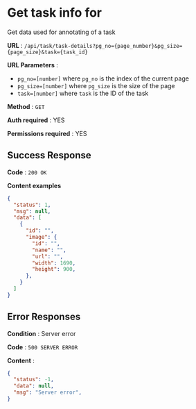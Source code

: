 # Get task info for 

Get data used for annotating of a task

**URL** : `/api/task/task-details?pg_no={page_number}&pg_size={page_size}&task={task_id}`

**URL Parameters** :
- `pg_no=[number]` where `pg_no` is the index of the current page
- `pg_size=[number]` where `pg_size` is the size of the page
- `task=[number]` where `task` is the ID of the task

**Method** : `GET`

**Auth required** : YES

**Permissions required** : YES

## Success Response

**Code** : `200 OK`

**Content examples**

```json
{
  "status": 1,
  "msg": null,
  "data": [
    {
      "id": "",
      "image": {
        "id": "",
        "name": "",
        "url": "",
        "width": 1690,
        "height": 900,
      },
    }
  ]
}
```

## Error Responses

**Condition** : Server error

**Code** : `500 SERVER ERROR`

**Content** :

```json
{
  "status": -1,
  "data": null,
  "msg": "Server error",
}
```
